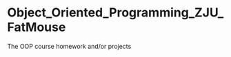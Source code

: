 Object_Oriented_Programming_ZJU_FatMouse
========================================

The OOP course homework and/or projects

